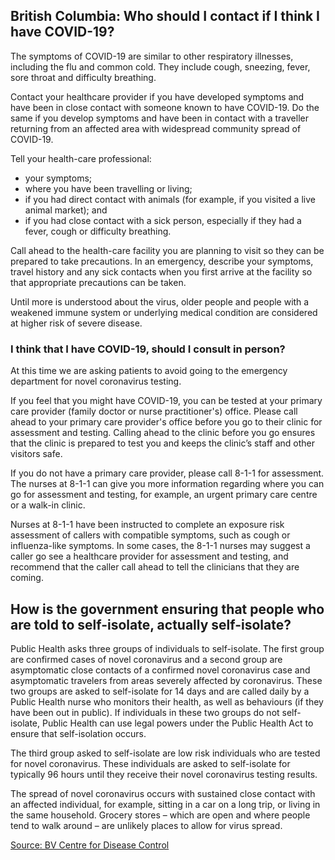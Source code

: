 ## British Columbia: Who should I contact if I think I have COVID-19?

The symptoms of COVID-19 are similar to other respiratory illnesses, including the flu and common cold. They include cough, sneezing, fever, sore throat and difficulty breathing.

Contact your healthcare provider if you have developed symptoms and have been in close contact with someone known to have COVID-19. Do the same if you develop symptoms and have been in contact with a traveller returning from an affected area with widespread community spread of COVID-19.

Tell your health-care professional:

- your symptoms;
- where you have been travelling or living;
- if you had direct contact with animals (for example, if you visited a live animal market); and
- if you had close contact with a sick person, especially if they had a fever, cough or difficulty breathing.

Call ahead to the health-care facility you are planning to visit so they can be prepared to take precautions. In an emergency, describe your symptoms, travel history and any sick contacts when you first arrive at the facility so that appropriate precautions can be taken.

Until more is understood about the virus, older people and people with a weakened immune system or underlying medical condition are considered at higher risk of severe disease.

### I think that I have COVID-19, should I consult in person?

At this time we are asking patients to avoid going to the emergency department for novel coronavirus testing.

If you feel that you might have COVID-19, you can be tested at your primary care provider (family doctor or nurse practitioner's) office. Please call ahead to your primary care provider's office before you go to their clinic for assessment and testing. Calling ahead to the clinic before you go ensures that the clinic is prepared to test you and keeps the clinic’s staff and other visitors safe.

If you do not have a primary care provider, please call 8-1-1 for assessment. The nurses at 8-1-1 can give you more information regarding where you can go for assessment and testing, for example, an urgent primary care centre or a walk-in clinic.

Nurses at 8-1-1 have been instructed to complete an exposure risk assessment of callers with compatible symptoms, such as cough or influenza-like symptoms. In some cases, the 8-1-1 nurses may suggest a caller go see a healthcare provider for assessment and testing, and recommend that the caller call ahead to tell the clinicians that they are coming.

## How is the government ensuring that people who are told to self-isolate, actually self-isolate?

Public Health asks three groups of individuals to self-isolate. The first group are confirmed cases of novel coronavirus and a second group are asymptomatic close contacts of a confirmed novel coronavirus case and asymptomatic travelers from areas severely affected by coronavirus. These two groups are asked to self-isolate for 14 days and are called daily by a Public Health nurse who monitors their health, as well as behaviours (if they have been out in public). If individuals in these two groups do not self-isolate, Public Health can use legal powers under the Public Health Act to ensure that self-isolation occurs.

The third group asked to self-isolate are low risk individuals who are tested for novel coronavirus. These individuals are asked to self-isolate for typically 96 hours until they receive their novel coronavirus testing results.

The spread of novel coronavirus occurs with sustained close contact with an affected individual, for example, sitting in a car on a long trip, or living in the same household. Grocery stores – which are open and where people tend to walk around – are unlikely places to allow for virus spread.

[Source: BV Centre for Disease Control](http://www.bccdc.ca/health-info/diseases-conditions/covid-19/common-questions)
